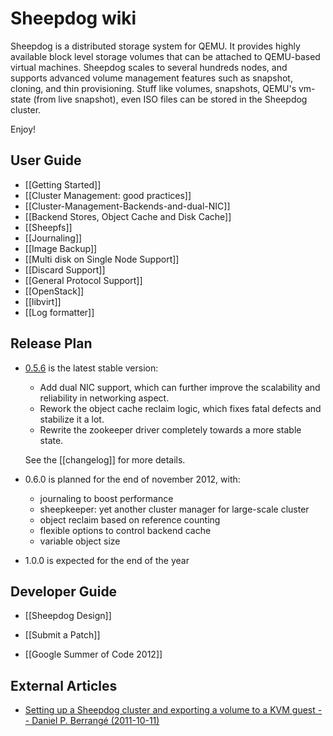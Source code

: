 # Sheepdog wiki

Sheepdog is a distributed storage system for QEMU. It provides highly available block level storage volumes that can be attached to QEMU-based virtual machines. Sheepdog scales to several hundreds nodes, and supports advanced volume management features such as snapshot, cloning, and thin provisioning. Stuff like volumes, snapshots, QEMU's vm-state (from live snapshot), even ISO files can be stored in the Sheepdog cluster.

Enjoy!

## User Guide

 * [[Getting Started]]
 * [[Cluster Management: good practices]]
 * [[Cluster-Management-Backends-and-dual-NIC]]
 * [[Backend Stores, Object Cache and Disk Cache]]
 * [[Sheepfs]]
 * [[Journaling]]
 * [[Image Backup]]
 * [[Multi disk on Single Node Support]]
 * [[Discard Support]]
 * [[General Protocol Support]]
 * [[OpenStack]]
 * [[libvirt]]
 * [[Log formatter]]

## Release Plan

 * [0.5.6](https://github.com/collie/sheepdog/tarball/v0.5.6) is the latest stable version:
   - Add dual NIC support, which can further improve the scalability and reliability in networking aspect.
   - Rework the object cache reclaim logic, which fixes fatal defects and stabilize it a lot.
   - Rewrite the zookeeper driver completely towards a more stable state.

   See the [[changelog]] for more details.

 * 0.6.0 is planned for the end of november 2012, with:
   - journaling to boost performance
   - sheepkeeper: yet another cluster manager for large-scale cluster
   - object reclaim based on reference counting
   - flexible options to control backend cache
   - variable object size


 * 1.0.0 is expected for the end of the year
 
## Developer Guide
 * [[Sheepdog Design]]
 * [[Submit a Patch]]
 
 * [[Google Summer of Code 2012]]

## External Articles
 * [Setting up a Sheepdog cluster and exporting a volume to a KVM guest -- Daniel P. Berrangé (2011-10-11)](http://berrange.com/posts/2011/10/11/setting-up-a-sheepdog-cluster-and-exporting-a-volume-to-a-kvm-guest/)